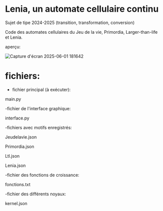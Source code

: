 # Lenia, un automate cellulaire continu

Sujet de tipe 2024-2025 (transition, transformation, conversion)

Code des automates cellulaires du Jeu de la vie, Primordia, Larger-than-life et Lenia.


aperçu:

![Capture d'écran 2025-06-01 181642](https://github.com/user-attachments/assets/a075c9f7-2d69-4682-9e07-e9adca5ca08e)


# fichiers:

- fichier principal (à exécuter):

main.py


-fichier de l'interface graphique:

interface.py


-fichiers  avec motifs enregistrés:

Jeudelavie.json

Primordia.json

Ltl.json

Lenia.json


-fichier des fonctions de croissance:

fonctions.txt


-fichier des différents noyaux:

kernel.json
